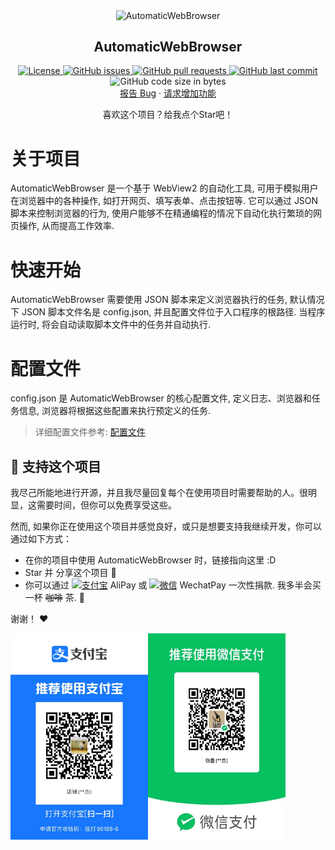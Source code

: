 <p align="center">
 <img width="100px" src="https://avatars.githubusercontent.com/u/39112172?v=4" align="center" alt="AutomaticWebBrowser" />
 <h2 align="center">AutomaticWebBrowser</h2>
</p>
  <p align="center">
    <p align="center">
    <a href="https://github.com/Jie2GG/AutomaticWebBrowser/blob/master/LICENSE.txt">
        <img alt="License" src="https://img.shields.io/github/license/Jie2GG/AutomaticWebBrowser"/>
    </a>
    <a href="https://github.com/Jie2GG/AutomaticWebBrowser/issues">
      <img alt="GitHub issues" src="https://img.shields.io/github/issues/Jie2GG/AutomaticWebBrowser">
    </a>
    <a href="https://github.com/Jie2GG/AutomaticWebBrowser/pulls">
      <img alt="GitHub pull requests" src="https://img.shields.io/github/issues-pr/Jie2GG/AutomaticWebBrowser?color=0088ff" />
    </a>
    <a href="https://github.com/Jie2GG/AutomaticWebBrowser/commits/master">
        <img alt="GitHub last commit" src="https://img.shields.io/github/last-commit/Jie2GG/AutomaticWebBrowser">
    </a>
    <img alt="GitHub code size in bytes" src="https://img.shields.io/github/languages/code-size/Jie2GG/AutomaticWebBrowser">
    <br/>
    <a href="https://github.com/Jie2GG/AutomaticWebBrowser/issues">报告 Bug</a>
    ·
    <a href="https://github.com/Jie2GG/AutomaticWebBrowser/issues">请求增加功能</a>
  </p>
</p>
<p align="center">喜欢这个项目？给我点个Star吧！

# 关于项目

AutomaticWebBrowser 是一个基于 WebView2 的自动化工具, 可用于模拟用户在浏览器中的各种操作, 如打开网页、填写表单、点击按钮等. 它可以通过 JSON 脚本来控制浏览器的行为, 使用户能够不在精通编程的情况下自动化执行繁琐的网页操作, 从而提高工作效率.

# 快速开始

AutomaticWebBrowser 需要使用 JSON 脚本来定义浏览器执行的任务, 默认情况下 JSON 脚本文件名是 config.json, 并且配置文件位于入口程序的根路径. 当程序运行时, 将会自动读取脚本文件中的任务并自动执行.

# 配置文件

config.json 是 AutomaticWebBrowser 的核心配置文件, 定义日志、浏览器和任务信息, 浏览器将根据这些配置来执行预定义的任务.

> 详细配置文件参考: <a href="doc/config/Home.md">配置文件</a>

## :sparkling_heart: 支持这个项目

我尽己所能地进行开源，并且我尽量回复每个在使用项目时需要帮助的人。很明显，这需要时间，但你可以免费享受这些。

然而, 如果你正在使用这个项目并感觉良好，或只是想要支持我继续开发，你可以通过如下方式：

- 在你的项目中使用 AutomaticWebBrowser 时，链接指向这里 :D
- Star 并 分享这个项目 :rocket:
- 你可以通过 <a href="#alipay"><img src="https://gw.alipayobjects.com/mdn/member_frontWeb/afts/img/A*oRlnSYAsgYQAAAAAAAAAAABkARQnAQ" alt="支付宝" width="58" height="20"></a> AliPay 或 <a href="#wechatpay"><img src="https://td.cdn-go.cn/enterprise_payment/v0.0.9/logo.png" alt="微信" width="78" height="20"></a> WechatPay 一次性捐款. 我多半会买一杯 ~~咖啡~~ 茶. :tea:

谢谢！ :heart:

<img id="alipay" src="doc/img/Alipay.jpg?raw=true" alt="支付宝收款码" width="220" height="330" /><img id="wechatpay" src="doc/img/WechatPay.jpg?raw=true" alt="微信收款码" width="220" height="330" />
